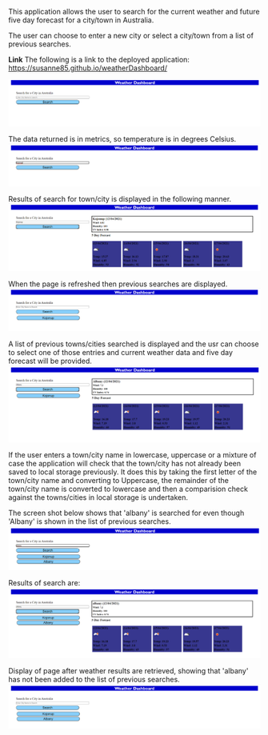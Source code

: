 This application allows the user to search for the current weather and future five day forecast for a city/town in Australia.

The user can choose to enter a new city or select a city/town from a list of previous searches.

**Link**
The following is a link to the deployed application: https://susanne85.github.io/weatherDashboard/


![Initial page display](./assets/images/1-weatherDashBoard.png)

The data returned is in metrics, so temperature is in degrees Celsius.
![Entering town/city to search for](./assets/images/2-weatherDashBoard.png)

Results of search for town/city is displayed in the following manner.
![Weather results for town/city](./assets/images/3-weatherDashBoard.png)

When the page is refreshed then previous searches are displayed.
![Weather results for town/city](./assets/images/4-weatherDashBoard.png)

A list of previous towns/cities searched is displayed and the usr can choose to select one of those entries and current weather data and five day forecast will be provided.
![Weather results for new town/city search and history of previous searches shown](./assets/images/5-weatherDashBoard.png)

If the user enters a town/city name in lowercase, uppercase or a mixture of case the application will check that the town/city has not already been saved to
local storage previously.  It does this by taking the first letter of the town/city name and converting to Uppercase, the remainder of the town/city name is
converted to lowercase and then a comparision check against the towns/cities in local storage is undertaken.

The screen shot below shows that 'albany' is searched for even though 'Albany' is shown in the list of previous searches.
![Weather results for town/city](./assets/images/6-weatherDashBoard.png)

Results of search are:
![Weather results for town/city](./assets/images/7-weatherDashBoard.png)

Display of page after weather results are retrieved, showing that 'albany' has not been added to the list of previous searches.
![Weather results for town/city](./assets/images/8-weatherDashBoard.png)

